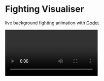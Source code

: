 # Fighting Visualiser

live background fighting animation with [Godot](https://godotengine.org/)

![example video](preview.webm)
